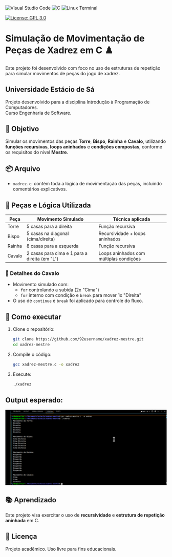 ![Visual Studio Code](https://img.shields.io/badge/Visual%20Studio%20Code-0078d7.svg?style=for-the-badge&logo=visual-studio-code&logoColor=white) ![C](https://img.shields.io/badge/c-%2300599C.svg?style=for-the-badge&logo=c&logoColor=white) ![Linux Terminal](https://img.shields.io/badge/-Terminal-000000?style=for-the-badge&logo=linux&logoColor=white) 

[![License: GPL 3.0](https://img.shields.io/badge/License-GPL_3.0-orange.svg)](https://www.gnu.org/licenses/gpl-3.0)

# Simulação de Movimentação de Peças de Xadrez em C ♟️

Este projeto foi desenvolvido com foco no uso de estruturas de repetição para simular movimentos de peças do jogo de xadrez.

## Universidade Estácio de Sá

Projeto desenvolvido para a disciplina Introdução à Programação de Computadores.  
Curso Engenharia de Software.

## 🎯 Objetivo

Simular os movimentos das peças **Torre**, **Bispo**, **Rainha** e **Cavalo**, utilizando **funções recursivas**, **loops aninhados** e **condições compostas**, conforme os requisitos do nível **Mestre**.

## 📦 Arquivo

- `xadrez.c`: contém toda a lógica de movimentação das peças, incluindo comentários explicativos.

## 🧠 Peças e Lógica Utilizada

| Peça    | Movimento Simulado                               | Técnica aplicada                          |
|---------|--------------------------------------------------|--------------------------------------------|
| Torre   | 5 casas para a direita                           | Função recursiva                           |
| Bispo   | 5 casas na diagonal (cima/direita)               | Recursividade + loops aninhados            |
| Rainha  | 8 casas para a esquerda                          | Função recursiva                           |
| Cavalo  | 2 casas para cima e 1 para a direita (em "L")    | Loops aninhados com múltiplas condições    |

### 🧩 Detalhes do Cavalo

- Movimento simulado com:
  - `for` controlando a subida (2x "Cima")
  - `for` interno com condição e `break` para mover 1x "Direita"
- O uso de `continue` e `break` foi aplicado para controle do fluxo.

## 🚀 Como executar

1. Clone o repositório:
   ```bash
   git clone https://github.com/92username/xadrez-mestre.git
   cd xadrez-mestre
   ```

2. Compile o código:
   ```bash
   gcc xadrez-mestre.c -o xadrez
   ```

3. Execute:
   ```bash
   ./xadrez
   ```

## Output esperado:

![Output no terminal](xadrez-mestre.png)

## 📚 Aprendizado

Este projeto visa exercitar o uso de **recursividade** e **estrutura de repetição aninhada** em C.

## 📎 Licença

Projeto acadêmico. Uso livre para fins educacionais.
